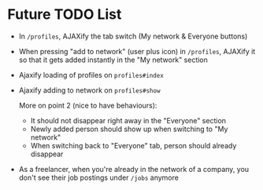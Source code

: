 # Future TODO List

- In `/profiles`, AJAXify the tab switch (My network & Everyone buttons)
- When pressing "add to network" (user plus icon) in `/profiles`, AJAXify it so that it gets added instantly in the "My network" section

- Ajaxify loading of profiles on `profiles#index` 
- Ajaxify adding to network on `profiles#show`

  More on point 2 (nice to have behaviours):

  - It should not disappear right away in the "Everyone" section
  - Newly added person should show up when switching to "My network"
  - When switching back to "Everyone" tab, person should already disappear

- As a freelancer, when you're already in the network of a company, you don't see their job postings under `/jobs` anymore
